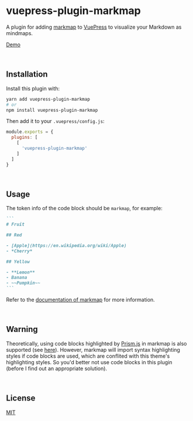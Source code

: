 # vuepress-plugin-markmap

A plugin for adding [markmap](https://github.com/gera2ld/markmap) to [VuePress](https://vuepress.vuejs.org/) to visualize your Markdown as mindmaps.

[Demo](https://vuepress-theme-gungnir.vercel.app/zh/docs/plugins/markmap.html)


&nbsp;

## Installation

Install this plugin with:

```bash
yarn add vuepress-plugin-markmap
# or
npm install vuepress-plugin-markmap
```

Then add it to your `.vuepress/config.js`:

```js
module.exports = {
  plugins: [
    [
      'vuepress-plugin-markmap'
    ]
  ]
}
```


&nbsp;

## Usage

The token info of the code block should be `markmap`, for example:

~~~markdown
```
# Fruit

## Red

- [Apple](https://en.wikipedia.org/wiki/Apple)
- *Cherry*

## Yellow

- **Lemon**
- Banana
- ~~Pumpkin~~
```
~~~

Refer to the [documentation of markmap](https://markmap.js.org/repl) for more information.


&nbsp;

## Warning

Theoretically, using code blocks highlighted by [Prism.js](https://prismjs.com/) in markmap is also supported (see [here](https://markmap.js.org/repl)). However, markmap will import syntax highlighting styles if code blocks are used, which are conflited with this theme's highlighting styles. So you'd better not use code blocks in this plugin (before I find out an appropriate solution).


&nbsp;

## License

[MIT](LICENSE)
